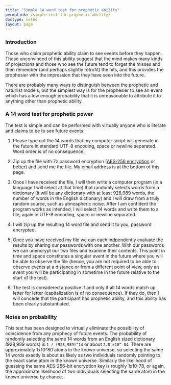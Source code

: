 ```yaml
---
title: "Simple 14 word test for prophetic ability"
permalink: /simple-test-for-prophetic-ability/
doctype: notes
layout: page
---
```


### Introduction

Those who claim prophetic ability claim to see events before they happen.  Those unconvinced of this ability suggest that the mind makes many kinds of projections and those who see the future tend to forget the misses and then remember (and perhaps slightly retrofit) the hits, and this provides the prophesier with the impression that they have seen into the future.

There are probably many ways to distinguish between the prophetic and naturlist models, but the simplest way is for the prophesier to see an event which has a low enough probability that it is unreasonable to attribute it to anything other than prophetic ability.

### A 14 word test for prophetic power

The test is simple and can be performed with virtually anyone who is literate and claims to be to see future events.

1. Please type out the 14 words that my computer script will generate in the future in standard UTF-8 encoding, space or newline separated.  Word order is of no consequence.  

2. Zip up the file with 7z password encryption ([AES-256 encryption](https://security.stackexchange.com/questions/100650/how-secure-is-7z-encryption) or better) and send me the file.  My email address is at the bottom of this page.

3. Once I have received the file, I will then write a computer program (in a language I will select at that time) that randomly selects words from a dictionary (it will be any dictionary with at least 928,989 words, the number of words in the English dictionary) and I will draw from a truly random source, such as atmospheric noise.  After I am confident the program works as intended, I will select 14 words and write them to a file, again in UTF-8 encoding, space or newline separated.

4. I will zip up the resulting 14 word file and send it to you, password encrypted.

5. Once you have received my file we can each indpendently evaluate the results by sharing our passwords with one another.  With our passwords we can unencrypt our two files and examine their contents.  This point in time and space constitutes a singular event in the future where you will be able to observe the file (hence, you are not required to be able to observe events at a distance or from a different point of view, only an event you will be participating in sometime in the future relative to the start of the test).

6. The test is considered a positive if and only if all 14 words match up letter for letter (capitalization is of no consequence).  If they do, then I will concede that the participant has prophetic ability, and this ability has been clearly substantiated.

### Notes on probability

This test has been designed to virtually eliminate the possibility of coincidence from any prophecy of future events.  The probability of randomly selecting the same 14 words from an English sized dictionary (928,989 words) is `1 / (928,989)^14` or about `2.8 x10^-84`.  There are approximately 1x10^80 atoms in the known universe, so selecting the same 14 words exactly is about as likely as two individuals randomly pointing to the exact same atom in the known universe.  Similarly the likelihood of guessing the same AES-256-bit encryption key is roughly 1x10-78, or again, the approximate likelihood of two individuals selecting the same atom in the known universe by chance.
